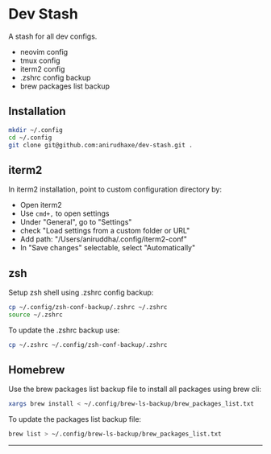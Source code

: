 # Dev Stash

A stash for all dev configs.

- neovim config
- tmux config
- iterm2 config
- .zshrc config backup
- brew packages list backup

## Installation

```bash
mkdir ~/.config
cd ~/.config
git clone git@github.com:anirudhaxe/dev-stash.git .
```

## iterm2

In iterm2 installation, point to custom configuration directory by:

- Open iterm2
- Use `cmd+,` to open settings
- Under "General", go to "Settings"
- check "Load settings from a custom folder or URL"
- Add path: "/Users/aniruddha/.config/iterm2-conf"
- In "Save changes" selectable, select "Automatically"

## zsh

Setup zsh shell using .zshrc config backup:

```bash
cp ~/.config/zsh-conf-backup/.zshrc ~/.zshrc
source ~/.zshrc
```

To update the .zshrc backup use:

```bash
cp ~/.zshrc ~/.config/zsh-conf-backup/.zshrc
```

## Homebrew

Use the brew packages list backup file to install all packages using brew cli:

```bash
xargs brew install < ~/.config/brew-ls-backup/brew_packages_list.txt
```

To update the packages list backup file:

```bash
brew list > ~/.config/brew-ls-backup/brew_packages_list.txt
```

---
